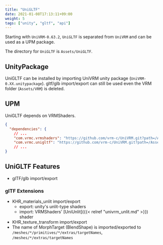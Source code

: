 ```yaml
---
title: "UniGLTF"
date: 2021-01-08T17:13:11+09:00
weight: 5
tags: ["unity", "gltf", "api"]
---
```


Starting with `UniVRM-0.63.2`, `UniGLTF` is separated from `UniVRM` and can be used as a UPM package. 

The directory for `UniGLTF` is `Assets/UniGLTF`.

## UnityPackage

UniGLTF can be installed by importing UniVRM unity package (`UniVRM-0.XX.unitypackage`). gltf/glb import/export can still be used even the VRM folder (`Assets/VRM`) is deleted.

## UPM

UniGLTF depends on VRMShaders.

```json
{
  "dependencies": {
    // ...
    "com.vrmc.vrmshaders": "https://github.com/vrm-c/UniVRM.git?path=/Assets/VRMShaders#v0.63.2",
    "com.vrmc.unigltf": "https://github.com/vrm-c/UniVRM.git?path=/Assets/UniGLTF#v0.63.2",
    // ...
}
```

## UniGLTF Features

* glTF/glb import/export

### glTF Extensions

* KHR_materials_unlit import/export
    * export: unity's unlit-type shaders
    * import: VRMShaders' [UniUnlit]({{< relref "univrm_unlit.md" >}}) shader
* KHR_texture_transform import/export
* The name of MorphTarget (BlendShape) is imported/exported to `/meshes/*/primitives/*/extras/targetNames`, `/meshes/*/extras/targetNames`
